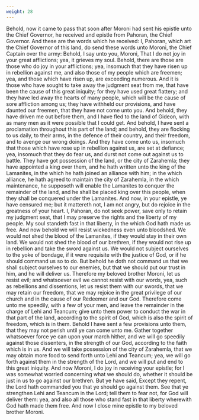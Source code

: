 ```yaml
---
weight: 28
---
```

Behold, now it came to pass that soon after Moroni had sent his epistle unto the Chief Governor, he received and epistle from Pahoran, the Chief Governor. And these are the words which he received: I, Pahoran, which art the Chief Governor of this land, do send these words unto Moroni, the Chief Captain over the army: Behold, I say unto you, Moroni, That I do not joy in your great afflictions; yea, it grieves my  soul. Behold, there are those are those who do joy in your afflictions; yea, insomuch that they have risen up in rebellion against me, and also those of my people which are freemen; yea, and those which have risen up, are exceeding numerous. And it is those who have sought to take away the judgment seat from me, that have been the cause of this great iniquity; for they have used great flattery; and they have led away the hearts of many people, which will be the cause of sore affliction among us; they have withheld our provisions, and have daunted our freemen, that they have not come unto you. And behold, they have driven me out before them, and I have fled to the land of Gideon, with as many men as it were possible that I could get. And behold, I have sent a proclamation throughout this part of the land; and behold, they are flocking to us daily, to their arms, in the defence of their country, and their freedom, and to avenge our wrong doings. And they have come unto us, insomuch that those which have rose up in rebellion against us, are set at defiance; yea, insomuch that they do fear us, and durst not come out against us to battle. They have got possession of the land, or the city of Zarahemla; they have appointed a king over them, and he hath written unto the king of the Lamanites, in the which he hath joined an alliance with him; in the which alliance, he hath agreed to maintain the city of Zarahemla, in the which maintenance, he supposeth will enable the Lamanites to conquer the remainder of the land, and he shall be placed king over this people, when they shall be conquered under the Lamanites. And now, in your epistle, ye have censured me; but it mattereth not, I am not angry, but do rejoice in the greatness of your heart. I, Pahoran, do not seek power, save only to retain my judgment seat, that I may preserve the rights and the liberty of my people. My soul standeth fast in that liberty, in the which God hath made us free. And now behold we will resist wickedness even unto bloodshed. We would not shed the blood of the Lamanites, if they would stay in their own land. We would not shed the blood of our brethren, if they would not rise up in rebellion and take the sword against us. We would not subject ourselves to the yoke of bondage, if it were requisite with the justice of God, or if he should command us so to do. But behold he doth not command us that we shall subject ourselves to our enemies, but that we should put our trust in him, and he will deliver us. Therefore my beloved brother Moroni, let us resist  evil; and whatsoever evil we cannot resist with our words, yea, such as rebellions and dissentions, let us resist them with our swords, that we may retain our freedom, that we may rejoice in the great privilege of our church and in the cause of our Redeemer and our God. Therefore come unto me speedily, with a few of your men, and leave the remainder in the charge of Lehi and Teancum; give unto them power to conduct the war in that part of the land, according to the spirit of God, which is also the spirit of freedom, which is in them. Behold I have sent a few provisions unto them, that they may not perish until ye can come unto me. Gather together whatsoever force ye can upon your march hither, and we will go speedily against those dissenters, in the strength of our God, according to the faith which is in us. And we will take possession of the city of Zarahemla, that we may obtain more food to send forth unto Lehi and Teancum; yea, we will go forth against them in the strength of the Lord, and we will put and end to this great iniquity. And now Moroni, I do joy in receiving your epistle; for I was somewhat worried concerning what we should do, whether it should be just in us to go against our brethren. But ye have said, Except they repent, the Lord hath commanded you that ye should go against them. See that ye strengthen Lehi and Teancum in the Lord; tell them to fear not, for God will deliver them: yea, and also all those who stand fast in that liberty wherewith God hath made them free. And now I close mine epistle to my beloved brother Moroni.